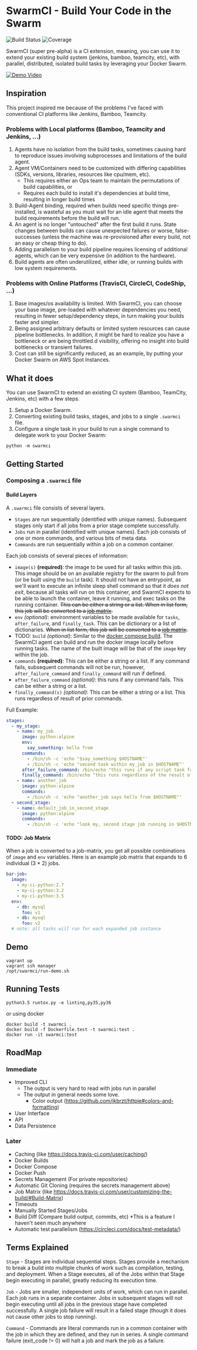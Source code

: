 SwarmCI - Build Your Code in the Swarm
======================================

![Build Status](https://travis-ci.org/ghostsquad/swarmci.svg?branch=master) ![Coverage](https://coveralls.io/repos/github/ghostsquad/swarmci/badge.svg?branch=master)

SwarmCI (super pre-alpha) is a CI extension, meaning, you can use it to extend your existing build system (jenkins, bamboo, teamcity, etc), with parallel, distributed, isolated build tasks by leveraging your Docker Swarm.

[![Demo Video](https://img.youtube.com/vi/Vkcnyc17HVI/0.jpg)](https://www.youtube.com/watch?v=Vkcnyc17HVI)

## Inspiration
This project inspired me because of the problems I've faced with conventional CI platforms like Jenkins, Bamboo, Teamcity.

### Problems with Local platforms (Bamboo, Teamcity and Jenkins, ...)

1. Agents have no isolation from the build tasks, sometimes causing hard to reproduce issues involving subprocesses and limitations of the build agent.
2. Agent VM/Containers need to be customized with differing capabilities (SDKs, versions, libraries, resources like cpu/mem, etc). 
    * This requires either an Ops team to maintain the permutations of build capabilities, or
    * Requires each build to install it's dependencies at build time, resulting in longer build times
3. Build-Agent binding, required when builds need specific things pre-installed, is wasteful as you must wait for an idle agent that meets the build requirements before the build will run.
3. An agent is no longer "untouched" after the first build it runs. State changes between builds can cause unexpected failures or worse, false-successes (unless the machine was re-provisioned after every build, not an easy or cheap thing to do).
4. Adding parallelism to your build pipeline requires licensing of additional agents, which can be very expensive (in addition to the hardware).
5. Build agents are often underutilized, either idle, or running builds with low system requirements.

### Problems with Online Platforms (TravisCI, CircleCI, CodeShip, ...)

1. Base images/os availability is limited. With SwarmCI, you can choose your base image, pre-loaded with whatever dependencies you need, resulting in fewer setup/dependency steps, in turn making your builds faster and simpler.
2. Being assigned arbitrary defaults or limited system resources can cause pipeline bottlenecks. In addition, it might be hard to realize you have a bottleneck or are being throttled.d visibility, offering no insight into build bottlenecks or transient failures.
3. Cost can still be significantly reduced, as an example, by putting your Docker Swarm on AWS Spot Instances.

## What it does
You can use SwarmCI to extend an existing CI system (Bamboo, TeamCity, Jenkins, etc) with a few steps.

1. Setup a Docker Swarm.
2. Converting existing build tasks, stages, and jobs to a single `.swarmci` file.
3. Configure a single task in your build to run a single command to delegate work to your Docker Swarm:

`python -m swarmci`

## Getting Started

### Composing a `.swarmci` file

#### Build Layers

A `.swarmci` file consists of several layers.

* `Stages` are run sequentially (identified with unique names). Subsequent stages only start if all jobs from a prior stage complete successfully.
* `Jobs` run in parallel (identified with unique names). Each job consists of one or more commands, and various bits of meta data.
* `Commands` are run sequentially within a job on a common container.

Each job consists of several pieces of information:

* `image(s)` **(required)**: the image to be used for all tasks within this job. This image should be on an available registry for the swarm to pull from (or be built using the `build` task). It should not have an entrypoint, as we'll want to execute an infinite sleep shell command so that it _does not exit_, because all tasks will run on this container, and SwarmCI expects to be able to launch the container, leave it running, and exec tasks on the running container. ~~This can be either a string or a list. When in list form, this job will be converted to a [job matrix](#job-matrix).~~
* `env` _(optional)_: environment variables to be made available for `tasks`, `after_failure`, and `finally_task`. This can be dictionary or a list of dictionaries. ~~When in list form, this job will be converted to a [job matrix](#job-matrix).~~
* TODO: `build` _(optional)_: Similar to the [docker compose build](https://docs.docker.com/compose/compose-file/#build). The SwarmCI agent can build and run the docker image locally before running tasks. The name of the built image will be that of the `image` key within the job.
* `commands` **(required)**: This can be either a string or a list. If any command fails, subsequent commands will not be run, however, `after_failure_command` and `finally_command` will run if defined.
* `after_failure_command` _(optional)_: this runs if any command fails. This can be either a string or a list.
* `finally_command(s)` _(optional)_: This can be either a string or a list. This runs regardless of result of prior commands.

Full Example:

```yaml
stages:
  - my_stage:
    - name: my_job
      image: python:alpine
      env:
        say_something: hello from
      commands:
        - /bin/sh -c 'echo "$say_something $HOSTNAME"'
        - /bin/sh -c 'echo "second task within my_job in $HOSTNAME"'
      after_failure_command: /bin/echo "this runs if any script task fails"
      finally_command: /bin/echo "this runs regardless of the result of the script tasks"
    - name: another_job
      image: python:alpine
      commands:
        - /bin/sh -c 'echo "another_job says hello from $HOSTNAME"'
  - second_stage:
    - name: default_job_in_second_stage
      image: python:alpine
      commands:
        - /bin/sh -c 'echo "look my, second stage job running in $HOSTNAME"'

```

#### <a name="job-matrix"></a>TODO: Job Matrix

When a job is converted to a job-matrix, you get all possible combinations of `image` and `env` variables. Here is an example job matrix that expands to 6 individual (3 \* 2) jobs.

```yaml
bar-job:
  image:
    - my-ci-python:2.7
    - my-ci-python:3.2
    - my-ci-python:3.5
  env:
    - db: mysql
      foo: v1
    - db: mysql
      foo: v2
  # note: all tasks will run for each expanded job instance
```

## Demo

```
vagrant up
vagrant ssh manager
/opt/swarmci/run-demo.sh
```

## Running Tests

```
python3.5 runtox.py -e linting,py35,py36
```

or using docker

```
docker build -t swarmci . 
docker build -f Dockerfile.test -t swarmci:test .        
docker run -it swarmci:test
```

## RoadMap

### Immediate

- Improved CLI
  - The output is very hard to read with jobs run in parallel
  - The output in general needs some love.
     - Color output (https://github.com/jkbrzt/httpie#colors-and-formatting)
- User Interface
- API
- Data Persistence

### Later

- Caching (like https://docs.travis-ci.com/user/caching/)
- Docker Builds
- Docker Compose
- Docker Push
- Secrets Management (For private repositories)
- Automatic Git Cloning (requires the secrets management above)
- Job Matrix (like https://docs.travis-ci.com/user/customizing-the-build/#Build-Matrix)
- Timeouts
- Manually Started Stages/Jobs
- Build Diff (Compare build output, commits, etc) *This is a feature I haven't seen much anywhere
- Automatic test parallelism (https://circleci.com/docs/test-metadata/)


## Terms Explained

`Stage` - Stages are individual sequential steps. Stages provide a mechanism to break a build into multiple chunks of work such as compilation, testing, and deployment. When a Stage executes, all of the Jobs within that Stage begin executing in parallel, greatly reducing its execution time.

`Job` - Jobs are smaller, independent units of work, which can run in parallel. Each job runs in a separate container. Jobs in subsequent stages will not begin executing until all jobs in the previous stage have completed successfully. A single job failure will result in a failed stage (though it does not cause other jobs to stop running).

`Command` - Commands are literal commands run in a common container with the job in which they are defined, and they run in series. A single command failure (exit_code != 0) will halt a job and mark the job as a failure.
